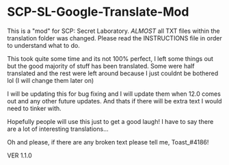 # SCP-SL-Google-Translate-Mod
This is a "mod" for SCP: Secret Laboratory. *ALMOST* all TXT files within the translation folder was changed. Please read the INSTRUCTIONS file in order to understand what to do.


This took quite some time and its not 100% perfect, I left some things out but the good majority of stuff has been translated. Some were half translated and the rest were left around because I just couldnt be bothered lol (I will change them later on)

I will be updating this for bug fixing and I will update them when 12.0 comes out and any other future updates. And thats if there will be extra text I would need to tinker with.

Hopefully people will use this just to get a good laugh! I have to say there are a lot of interesting translations...

Oh and please, if there are any broken text please tell me, Toast_#4186!


VER 1.1.0

